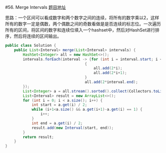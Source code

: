 #56. Merge Intervals
[题目地址](https://leetcode.com/problems/merge-intervals/)

思路：一个区间可以看成数字和两个数字之间的连续，将所有的数字乘以2，这样所有的数字一定是偶数，两个偶数之间的奇数看做是是否连续的标志位。一次遍历所有的区间，将区间的数字和连续位填入一个hashset中，然后对HashSet进行排序，然后将连续的区间输出。
```java
public class Solution {
    public List<Interval> merge(List<Interval> intervals) {
        HashSet<Integer> all = new HashSet<>();
        intervals.forEach(interval -> {for (int i = interval.start; i < interval.end; i++)
                                    {
                                        all.add(2*i);
                                        all.add(2*i+1);
                                    }
                                    all.add(2*interval.end);
        });
        List<Integer> a = all.stream().sorted().collect(Collectors.toList());
        List<Interval> result = new ArrayList<>();
        for (int i = 0; i < a.size(); i++) {
            int start = a.get(i) / 2;
            while (i+1<a.size() && a.get(i+1)-a.get(i) == 1) {
                i++;
            }
            int end = a.get(i) / 2;
            result.add(new Interval(start, end));
        }
        return result;
    }
}
```